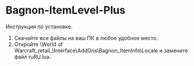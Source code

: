 # Bagnon-ItemLevel-Plus
Инструкция по установке. 
1. Скачайте все файлы на ваш ПК в любое удобное место. 
4. Откройте \World of Warcraft\_retail_\Interface\AddOns\Bagnon_ItemInfo\Locale и замените файл ruRU.lua.
